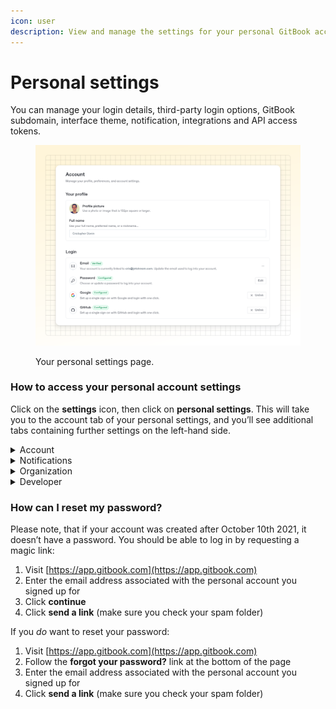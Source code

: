 ```yaml
---
icon: user
description: View and manage the settings for your personal GitBook account.
---
```


# Personal settings

You can manage your login details, third-party login options, GitBook subdomain, interface theme, notification, integrations and API access tokens.

<figure><img src="../.gitbook/assets/10_01_25_account_settings.svg" alt=""><figcaption><p>Your personal settings page.</p></figcaption></figure>

### How to access your personal account settings

Click on the **settings** icon, then click on **personal settings**. This will take you to the account tab of your personal settings, and you’ll see additional tabs containing further settings on the left-hand side.

<details>

<summary>Account</summary>

**Your profile**

You can update your profile picture and your full name.

**Login details**

You can update the email address and password used to log into your GitBook account. **Note:** if you created your account on or after October 9th 2021, your account does not have a password and you’ll instead use a magic link to sign in.

**Third-party login**

You can also use your Google and/or GitHub credentials to log into GitBook.

**Publishing**

Each published GitBook space that lives within your personal library will have a domain in two parts:

1. `[something].gitbook.io` (this is the GitBook subdomain)
2. `/[spaceURL]` (this is set within the settings for the space itself)

You can update the GitBook subdomain here, as well as the default content, which is the space that visitors will see if they navigate to your GitBook subdomain directly.

**Preferences**

You can choose your preferred interface theme — dark, light, or matching your system preference. **Note:** this setting only affects your experience when logged into the GitBook app, and will not affect your published content in any way

**Troubleshooting**

Optionally, you can enable the recording of advanced logs. These advanced logs help our team to more effectively troubleshoot issues.

**Account actions**

From this section you can sign out, or delete your account. **Note: there is no turning back if you delete your account!** All associated data will be deleted as well.

</details>

<details>

<summary>Notifications</summary>

GitBook can provide you with two types of [notifications](../collaboration/notifications.md) — email notifications, and in-app notifications. From this settings screen you can decide which kinds of notifications you would like to receive when different events happen.

</details>

<details>

<summary>Organization</summary>

Your personal account could be a member of any number of organizations, and this tab can be considered a shortcut to the [organization settings page](organization-settings.md) for each organization. You can also create a new organization from this page.

</details>

<details>

<summary>Developer</summary>

On this page you can manage and create access tokens for the [GitBook API](https://developer.gitbook.com/).

</details>

### **How can I reset my password?**

Please note, that if your account was created after October 10th 2021, it doesn’t have a password. You should be able to log in by requesting a magic link:

1. Visit [https://app.gitbook.com](https://app.gitbook.com)
2. Enter the email address associated with the personal account you signed up for
3. Click **continue**
4. Click **send a link** (make sure you check your spam folder)

If you _do_ want to reset your password:

1. Visit [https://app.gitbook.com](https://app.gitbook.com)
2. Follow the **forgot your password?** link at the bottom of the page
3. Enter the email address associated with the personal account you signed up for
4. Click **send a link** (make sure you check your spam folder)
